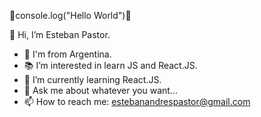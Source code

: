 🎇console.log("Hello World")🎇

👋 Hi, I’m Esteban Pastor.

- 📍 I'm from Argentina. 
- 📚 I’m interested in learn JS and React.JS.
- 🌱 I’m currently learning React.JS.
- 💬 Ask me about whatever you want...
- 📫 How to reach me: estebanandrespastor@gmail.com

